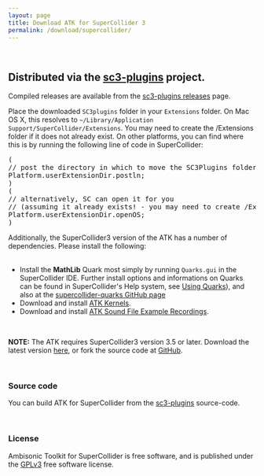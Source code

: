 ```yaml
---
layout: page
title: Download ATK for SuperCollider 3
permalink: /download/supercollider/
---
```


&nbsp;

<div class="alert alert-info">

<h2>Distributed via the <a href="https://github.com/supercollider/sc3-plugins" target="_blank">sc3-plugins</a> project.</h2>

<p>Compiled releases are available from the  <a href="https://github.com/supercollider/sc3-plugins/releases" target="_blank">sc3-plugins releases</a> page.</p>

<p>Place the downloaded <code>SC3plugins</code> folder in your <code>Extensions</code> folder. On Mac OS X, this resolves to <code>~/Library/Application Support/SuperCollider/Extensions</code>. You may need to create the /Extensions folder if it does not already exist.  On other platforms, you can find where this is by running the following line of code in SuperCollider:</p>

<pre>
(
// post the directory in which to move the SC3Plugins folder
Platform.userExtensionDir.postln;
)
(
// alternatively, SC can open it for you
// (assuming it already exists! - you may need to create /Extensions)
Platform.userExtensionDir.openOS;
)
</pre>

<p>Additionally, the SuperCollider3 version of the ATK has a number of dependencies. Please install the following:<br/><br/></p>

<ul>
  <li>Install the <strong>MathLib</strong> Quark most simply by running <code>Quarks.gui</code> in the SuperCollider IDE. Further install options and informations on Quarks can be found in SuperCollider's Help system, see <a href="http://doc.sccode.org/Guides/UsingQuarks.html" target="_blank">Using Quarks</a>), and also at the <a href="https://github.com/supercollider-quarks/quarks" target="_blank">supercollider-quarks GitHub page</a></li>
  <li>Download and install <a href="/download/kernels">ATK Kernels</a>.</li>
  <li>Download and install <a href="/download/recordings">ATK Sound File Example Recordings</a>.</li>
</ul>

<p>&nbsp;</p>

<p><strong>NOTE:</strong> The ATK requires SuperCollider3 version 3.5 or later. Download the latest version <a href="http://supercollider.github.io/download" target="_blank">here</a>, or fork the source code at <a href="http://supercollider.github.io/" target="_blank">GitHub</a>.</p>

</div>

&nbsp;

### Source code

You can build ATK for SuperCollider from the [sc3-plugins](https://github.com/supercollider/sc3-plugins) source-code.

&nbsp;

### License

Ambisonic Toolkit for SuperCollider is free software, and is published under the <a href="http://www.gnu.org/copyleft/gpl.html" target="_blank">GPLv3</a> free software license.
